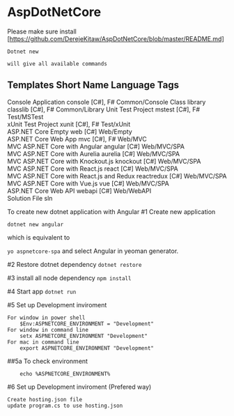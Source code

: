 # AspDotNetCore
Please make sure install [https://github.com/DerejeKitaw/AspDotNetCore/blob/master/README.md]




`Dotnet new`

    will give all available commands 
Templates                                     Short Name      Language      Tags          
------------------------------------------------------------------------------------------
Console Application                           console         [C#], F#      Common/Console
Class library                                 classlib        [C#], F#      Common/Library
Unit Test Project                             mstest          [C#], F#      Test/MSTest   
xUnit Test Project                            xunit           [C#], F#      Test/xUnit    
ASP.NET Core Empty                            web             [C#]          Web/Empty     
ASP.NET Core Web App                          mvc             [C#], F#      Web/MVC       
MVC ASP.NET Core with Angular                 angular         [C#]          Web/MVC/SPA   
MVC ASP.NET Core with Aurelia                 aurelia         [C#]          Web/MVC/SPA   
MVC ASP.NET Core with Knockout.js             knockout        [C#]          Web/MVC/SPA   
MVC ASP.NET Core with React.js                react           [C#]          Web/MVC/SPA   
MVC ASP.NET Core with React.js and Redux      reactredux      [C#]          Web/MVC/SPA   
MVC ASP.NET Core with Vue.js                  vue             [C#]          Web/MVC/SPA   
ASP.NET Core Web API                          webapi          [C#]          Web/WebAPI    
Solution File                                 sln      


To create new dotnet application with Angular
#1 Create new application

`dotnet new angular`

which is equivalent to 

`yo aspnetcore-spa` and select Angular in yeoman generator.

#2 Restore dotnet dependency
`dotnet restore`

#3 install all node dependency
`npm install`

#4 Start app
`dotnet run`

#5 Set up Development inviroment

    For window in power shell
        $Env:ASPNETCORE_ENVIRONMENT = "Development"
    For window in command line
        setx ASPNETCORE_ENVIRONMENT "Development"
    For mac in command line
        export ASPNETCORE_ENVIRONMENT "Development"

##5a To check environment
    
        echo %ASPNETCORE_ENVIRONMENT%

#6 Set up Development inviroment (Prefered way)
    
    Create hosting.json file
    update program.cs to use hosting.json
    